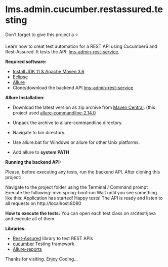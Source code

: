 # lms.admin.cucumber.restassured.testing

Don't forget to give this project a ⭐

Learn how to creat test automation for a REST API using Cucumber6 and Rest-Assured. It tests the API: [lms-admin-rest-service](https://github.com/ponmalarselvi/lms-admin-rest-service).

**Required software:**

* [Install JDK 11 & Apache Maven 3.6](https://anote.dev/install-jdk-11-apache-maven-3-6/)
* [Eclipse](https://www.guru99.com/install-eclipse-java.html)
* [Allure](https://docs.qameta.io/allure/#_installing_a_commandline)
* Clone/download the backend API [lms-admin-rest-service](https://github.com/ponmalarselvi/lms-admin-rest-service)


**Allure Installation:**
* Download the latest version as zip archive from [Maven Central](https://repo1.maven.org/maven2/io/qameta/allure/allure-commandline/).
  (this project used [allure-commandline-2.14.0](https://repo1.maven.org/maven2/io/qameta/allure/allure-commandline/2.14.0/allure-commandline-2.14.0.zip)

* Unpack the archive to allure-commandline directory.

* Navigate to bin directory.

* Use allure.bat for Windows or allure for other Unix platforms.

* Add allure to **system PATH**

**Running the backend API:**

Please, before executing any tests, run the backend API. After cloning this project:

Navigate to the project folder using the Terminal / Command prompt
Execute the following: mvn spring-boot:run
Wait until you see something like this: Application has started! Happy tests!
The API is ready and listen to all requests on http://localhost:8080

**How to execute the tests:**
You can open each test class on src\test\java and execute all of them

**Libraries:**
* [Rest-Assured](https://rest-assured.io/) library to test REST APIs
* [cucumber](https://docs.cucumber.io/) Testing framework
* [Allure-reports](https://docs.qameta.io/allure/)

Thanks for visiting. Enjoy Coding...
